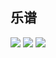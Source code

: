 ## 乐谱

![](/images/docs/乐谱/微信图片_20230923181328.jpg)
![](/images/docs/乐谱/微信图片_20230923181333.jpg)
![](/images/docs/乐谱/微信图片_20230923181337.jpg)